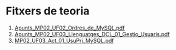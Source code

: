 # Fitxers de teoria

1. [Apunts_MP02_UF02_Ordres_de_MySQL.pdf](https://drive.google.com/open?id=1y1G9Vwe2JqtWHJfOYYxGhw7l-a5s0pJE)
1. [Apunts_MP02_UF03_Llenguatges_DCL_01_Gestio_Usuaris.pdf](Apunts_MP02_UF03_Llenguatges_DCL_01_Gestio_Usuaris.pdf)
1. [MP02_UF03_Act_01_UsuPri_MySQL.pdf](MP02_UF03_Act_01_UsuPri_MySQL.pdf)


